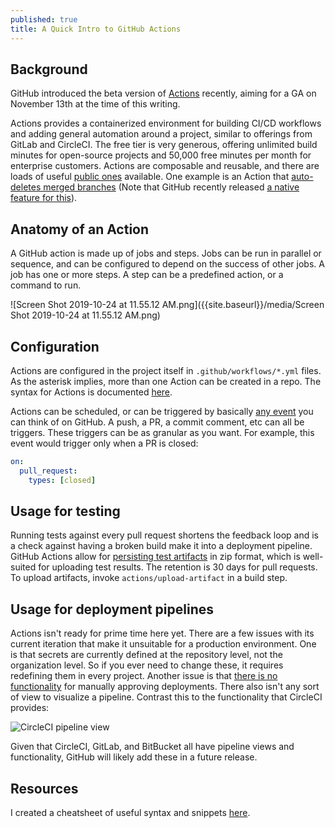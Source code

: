 ```yaml
---
published: true
title: A Quick Intro to GitHub Actions
---
```

## Background

GitHub introduced the beta version of [Actions](https://github.com/features/actions) recently, aiming for a GA on November 13th at the time of this writing.

Actions provides a containerized environment for building CI/CD workflows and adding general automation around a project, similar to offerings from GitLab and CircleCI. The free tier is very generous, offering unlimited build minutes for open-source projects and 50,000 free minutes per month for enterprise customers. Actions are composable and reusable, and there are loads of useful [public ones](https://github.com/sdras/awesome-actions) available. One example is an Action that [auto-deletes merged branches](https://github-actions.netlify.com/a-branch-cleanup) (Note that GitHub recently released [a native feature for this](https://help.github.com/en/github/administering-a-repository/managing-the-automatic-deletion-of-branches)).

## Anatomy of an Action

A GitHub action is made up of jobs and steps. Jobs can be run in parallel or sequence, and can be configured to depend on the success of other jobs. A job has one or more steps. A step can be a predefined action, or a command to run.

![Screen Shot 2019-10-24 at 11.55.12 AM.png]({{site.baseurl}}/media/Screen Shot 2019-10-24 at 11.55.12 AM.png)

## Configuration

Actions are configured in the project itself in `.github/workflows/*.yml` files. As the asterisk implies, more than one Action can be created in a repo. The syntax for Actions is documented [here](https://help.github.com/en/github/automating-your-workflow-with-github-actions/workflow-syntax-for-github-actions#jobsjob_idenv).

Actions can be scheduled, or can be triggered by basically [any event](https://help.github.com/en/github/automating-your-workflow-with-github-actions/events-that-trigger-workflows) you can think of on GitHub. A push, a PR, a commit comment, etc can all be triggers. These triggers can be as granular as you want. For example, this event would trigger only when a PR is closed:

```yaml
on: 
  pull_request:
    types: [closed]
```

## Usage for testing

Running tests against every pull request shortens the feedback loop and is a check against having a broken build make it into a deployment pipeline. GitHub Actions allow for [persisting test artifacts](https://help.github.com/en/github/automating-your-workflow-with-github-actions/persisting-workflow-data-using-artifacts) in zip format, which is well-suited for uploading test results. The retention is 30 days for pull requests. To upload artifacts, invoke `actions/upload-artifact` in a build step.

## Usage for deployment pipelines

Actions isn't ready for prime time here yet. There are a few issues with its current iteration that make it unsuitable for a production environment. One is that secrets are currently defined at the repository level, not the organization level. So if you ever need to change these, it requires redefining them in every project. Another issue is that [there is no functionality](https://github.community/t5/GitHub-Actions/GitHub-Actions-Manual-Trigger-Approvals/td-p/31504) for manually approving deployments. There also isn't any sort of view to visualize a pipeline. Contrast this to the functionality that CircleCI provides:

![CircleCI pipeline view]({{site.cdn_path}}/2019/10/24/circleci.png)

Given that CircleCI, GitLab, and BitBucket all have pipeline views and functionality, GitHub will likely add these in a future release.

## Resources

I created a cheatsheet of useful syntax and snippets [here](https://gist.github.com/davidmerrick/15ec0d6cd8e6b25113aa16dd02cb8ea9).
